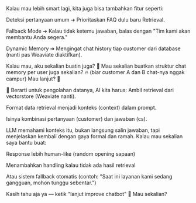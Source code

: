 Kalau mau lebih smart lagi, kita juga bisa tambahkan fitur seperti:

Deteksi pertanyaan umum ➔ Prioritaskan FAQ dulu baru Retrieval.

Fallback Mode ➔ Kalau tidak ketemu jawaban, balas dengan "Tim kami akan membantu Anda segera."

Dynamic Memory ➔ Mengingat chat history tiap customer dari database (nanti pas Weaviate diaktifkan).

Kalau mau, aku sekalian buatin juga? 🚀
Mau sekalian buatkan struktur chat memory per user juga sekalian? 🔥 (biar customer A dan B chat-nya nggak campur)
Mau lanjut? 🎯

🧠 Berarti untuk pengolahan datanya, AI kita harus:
Ambil retrieval dari vectorstore (Weaviate nanti).

Format data retrieval menjadi konteks (context) dalam prompt.

Isinya kombinasi pertanyaan (customer) dan jawaban (cs).

LLM memahami konteks itu, bukan langsung salin jawaban, tapi menjelaskan kembali dengan gaya formal dan ramah.
Kalau mau sekalian saya bantu buat:

Response lebih human-like (random opening sapaan)

Menambahkan handling kalau tidak ada hasil retrieval

Atau sistem fallback otomatis (contoh: "Saat ini layanan kami sedang gangguan, mohon tunggu sebentar.")

Kasih tahu aja ya — ketik "lanjut improve chatbot" 🚀
Mau sekalian?
